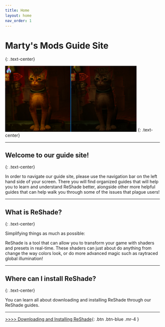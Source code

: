 ```yaml
---
title: Home
layout: home
nav_order: 1
---
```

# Marty's Mods Guide Site
{: .text-center}

<img style="max-width: 85%" src="./assets/home-page-image.jpg"/>
{: .text-center}

---

## Welcome to our guide site!
{: .text-center}

In order to navigate our guide site, please use the navigation bar on the left hand side of your screen. There you will find organized guides that will help you to learn and understand ReShade better, alongside other more helpful guides that can help walk you through some of the issues that plague users!

---

## What is ReShade?
{: .text-center}

Simplifying things as much as possible:

ReShade is a tool that can allow you to transform your game with shaders and presets in real-time. These shaders can just about do anything from change the way colors look, or do more advanced magic such as raytraced global illumination!

---

## Where can I install ReShade?
{: .text-center}

You can learn all about downloading and installing ReShade through our ReShade guides.

---

[ >>>> Downloading and Installing ReShade](https://guides.martysmods.com/docs/reshade-guides/downloading-and-installing-reshade/){: .btn .btn-blue .mr-4 }